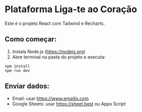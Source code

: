 # Plataforma Liga-te ao Coração

Este é o projeto React com Tailwind e Recharts.

## Como começar:
1. Instala Node.js (https://nodejs.org)
2. Abre terminal na pasta do projeto e executa:
```
npm install
npm run dev
```

## Enviar dados:
- Email: usar https://www.emailjs.com
- Google Sheets: usar https://sheet.best ou Apps Script
